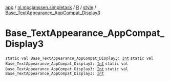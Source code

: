 [app](../../../index.md) / [nl.mpcjanssen.simpletask](../../index.md) / [R](../index.md) / [style](index.md) / [Base_TextAppearance_AppCompat_Display3](.)

# Base_TextAppearance_AppCompat_Display3

`static val Base_TextAppearance_AppCompat_Display3: `[`Int`](https://kotlinlang.org/api/latest/jvm/stdlib/kotlin/-int/index.html)
`static val Base_TextAppearance_AppCompat_Display3: `[`Int`](https://kotlinlang.org/api/latest/jvm/stdlib/kotlin/-int/index.html)
`static val Base_TextAppearance_AppCompat_Display3: `[`Int`](https://kotlinlang.org/api/latest/jvm/stdlib/kotlin/-int/index.html)
`static val Base_TextAppearance_AppCompat_Display3: `[`Int`](https://kotlinlang.org/api/latest/jvm/stdlib/kotlin/-int/index.html)